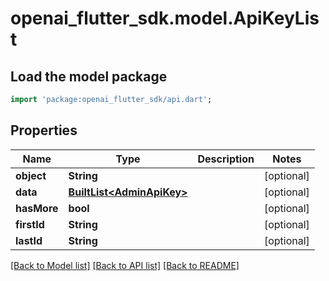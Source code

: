 # openai_flutter_sdk.model.ApiKeyList

## Load the model package
```dart
import 'package:openai_flutter_sdk/api.dart';
```

## Properties
Name | Type | Description | Notes
------------ | ------------- | ------------- | -------------
**object** | **String** |  | [optional] 
**data** | [**BuiltList&lt;AdminApiKey&gt;**](AdminApiKey.md) |  | [optional] 
**hasMore** | **bool** |  | [optional] 
**firstId** | **String** |  | [optional] 
**lastId** | **String** |  | [optional] 

[[Back to Model list]](../README.md#documentation-for-models) [[Back to API list]](../README.md#documentation-for-api-endpoints) [[Back to README]](../README.md)



